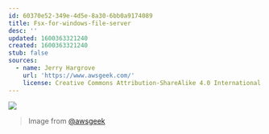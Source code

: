 ```yaml
---
id: 60370e52-349e-4d5e-8a30-6bb0a9174089
title: Fsx-for-windows-file-server
desc: ''
updated: 1600363321240
created: 1600363321240
stub: false
sources:
  - name: Jerry Hargrove
    url: 'https://www.awsgeek.com/'
    license: Creative Commons Attribution-ShareAlike 4.0 International License
---
```

![](/assets/images/Amazon-FSx-for-Windows-File-Server_en.jpg)
> Image from [@awsgeek](https://www.awsgeek.com/Amazon-FSx-for-Windows-File-Server/)
